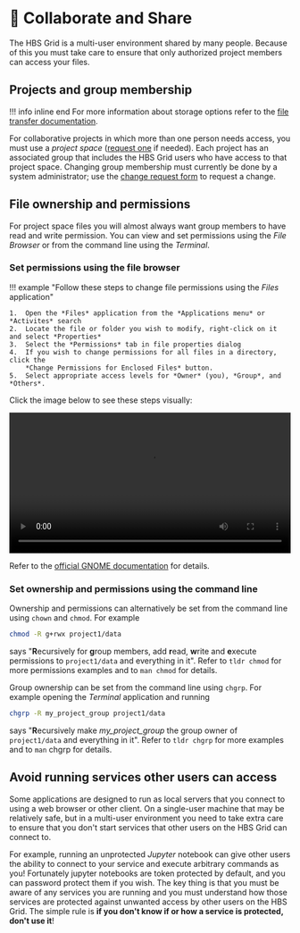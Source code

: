 # 👥 Collaborate and Share

The HBS Grid is a multi-user environment shared by many people. Because
of this you must take care to ensure that only authorized project members 
can access your files.

## Projects and group membership

!!! info inline end
    For more information about storage options refer to the 
    [file transfer documentation](syncfiles.md#storageoverview).

For collaborative projects in which more than one person needs access, you must use a *project space*
([request one](https://www.hbs.edu/research-computing-services/help/online-requests.aspx) 
if needed). Each project has an associated group that includes the HBS Grid users
who have access to that project space. Changing group membership must
currently be done by a system administrator; use the
[change request form](https://www.hbs.edu/research-computing-services/help/online-requests.aspx) 
to request a change.

## File ownership and permissions

For project space files you will almost always want group members to
have read and write permission. You can view and set permissions using
the *File Browser* or from the command line using the *Terminal*.

### Set permissions using the file browser

!!! example "Follow these steps to change file permissions using the *Files* application"
    
    1.  Open the *Files* application from the *Applications menu* or *Activites* search
    2.  Locate the file or folder you wish to modify, right-click on it and select *Properties*
    3.  Select the *Permissions* tab in file properties dialog
    4.  If you wish to change permissions for all files in a directory, click the
        *Change Permissions for Enclosed Files* button.
    5.  Select appropriate access levels for *Owner* (you), *Group*, and *Others*.

Click the image below to see these steps visually:

<video width="100%" controls>
  <source src="../media/permissions.mp4" type="video/mp4">
Your browser does not support the video tag.
</video>

Refer to the [official GNOME
documentation](https://help.gnome.org/users/gnome-help/stable/nautilus-file-properties-permissions.html.en)
for details.

### Set ownership and permissions using the command line

Ownership and permissions can alternatively be set from the command line using `chown` and
`chmod`. For example 

``` sh
chmod -R g+rwx project1/data
```
says "**R**ecursively for **g**roup members, add **r**ead, **w**rite 
and **e**xecute permissions to `project1/data` and everything in it". 
Refer to `tldr chmod` for more permissions examples and to `man chmod`
for details.

Group ownership can be set from the command line using `chgrp`. For example opening the
*Terminal* application and running
``` sh
chgrp -R my_project_group project1/data
```
says "**R**ecursively make *my_project_group* the group owner of `project1/data` and everything in it". 
Refer to `tldr chgrp` for more examples and to `man` chgrp for details.


## Avoid running services other users can access

Some applications are designed to run as local servers that you connect
to using a web browser or other client. On a single-user machine that
may be relatively safe, but in a multi-user environment you need to take
extra care to ensure that you don't start services that other users on
the HBS Grid can connect to. 

For example, running an unprotected *Jupyter* notebook can give other
users the ability to connect to your service and execute arbitrary
commands as you! Fortunately jupyter notebooks are token protected by
default, and you can password protect them if you wish. The key thing
is that you must be aware of any services you are running and you must
understand how those services are protected against unwanted access by
other users on the HBS Grid. The simple rule is **if you don't know if
or how a service is protected, don't use it**!

